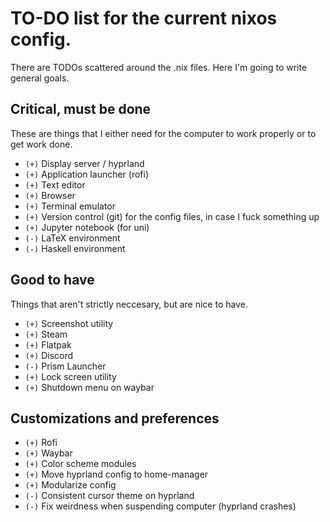 # TO-DO list for the current nixos config.

There are TODOs scattered around the .nix files. Here I'm going to write general goals.

## Critical, must be done
These are things that I either need for the computer to work properly or to get work done.
- `(+)` Display server / hyprland
- `(+)` Application launcher (rofi)
- `(+)` Text editor
- `(+)` Browser
- `(+)` Terminal emulator
- `(+)` Version control (git) for the config files, in case I fuck something up
- `(+)` Jupyter notebook (for uni)
- `(-)` LaTeX environment
- `(-)` Haskell environment

## Good to have
Things that aren't strictly neccesary, but are nice to have.
- `(+)` Screenshot utility
- `(+)` Steam
- `(+)` Flatpak
- `(+)` Discord
- `(-)` Prism Launcher
- `(+)` Lock screen utility
- `(+)` Shutdown menu on waybar

## Customizations and preferences

- `(+)` Rofi
- `(+)` Waybar
- `(+)` Color scheme modules
- `(+)` Move hyprland config to home-manager
- `(+)` Modularize config
- `(-)` Consistent cursor theme on hyprland
- `(-)` Fix weirdness when suspending computer (hyprland crashes)

